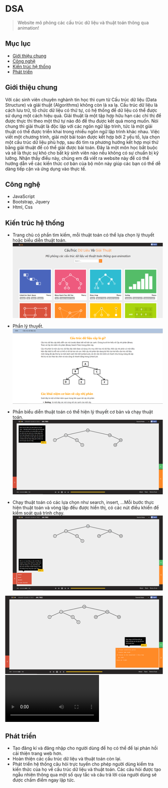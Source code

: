 # DSA
> Website mô phỏng các cấu trúc dữ liệu và thuật toán thông qua animation!

## Mục lục
* [Giới thiệu chung](#giới-thiệu-chung)
* [Công nghệ](#công-nghệ)
* [Kiến trúc hệ thống](#kiến-trúc-hệ-thống)
* [Phát triển](#phát-triển)

## Giới thiệu chung
Với các sinh viên chuyên nghành tin học thì cụm từ Cấu trúc dữ liệu (Data Structure) và giải thuật (Algorithms) không còn là xa lạ. Cấu trúc dữ liệu là cách lưu trữ, tổ chức dữ liệu có thứ tự, có hệ thống để dữ liệu có thể được sử dụng một cách hiệu quả. Giải thuật là một tập hợp hữu hạn các chỉ thị để được thực thi theo một thứ tự nào đó để thu được kết quả mong muốn. Nói chung thì giải thuật là độc lập với các ngôn ngữ lập trình, tức là một giải thuật có thể được triển khai trong nhiều ngôn ngữ lập trình khác nhau. Việc viết một chương trình, giải một bài toán được kết hợp bởi 2 yếu tố, lựa chọn một cấu trúc dữ liệu phù hợp, sau đó tìm ra phương hướng kết hợp mọi thứ bằng giải thuật để có thể giải được bài toán. Đây là một môn học bắt buộc và sẽ là thực sự khó cho bất kỳ sinh viên nào nếu không có sự chuẩn bị kỹ lưỡng. Nhận thấy điều này, chúng em đã viết ra website này để có thể hướng dẫn về các kiến thức cơ bản của bộ môn này giúp các bạn có thể dễ dàng tiếp cận và ứng dụng vào thực tế.

## Công nghệ
* JavaScript
* Bootstrap, Jquery
* Html, Css

## Kiến trúc hệ thống
* Trang chủ có phần tìm kiếm, mỗi thuật toán có thể lựa chọn lý thuyết hoặc biểu diễn thuật toán.
![trang chủ](https://github.com/thaotbc152900/SE04_Nhom28.1/blob/master/imgScreen/1.PNG)

* Phần lý thuyết.
![lý thuyết](https://github.com/thaotbc152900/SE04_Nhom28.1/blob/master/imgScreen/10.PNG)

* Phần biểu diễn thuật toán có thể hiện lý thuyết cơ bản và chạy thuật toán.
![hiển thị](https://github.com/thaotbc152900/SE04_Nhom28.1/blob/master/imgScreen/2.PNG)

* Chạy thuật toán có các lựa chọn như search, insert, ...Mỗi bước thực hiện thuật toán và vòng lặp đều được hiển thị, có các nút điều khiển để kiểm soát quá trình chạy.
![hiển thị](https://github.com/thaotbc152900/SE04_Nhom28.1/blob/master/imgScreen/4.PNG)

![hiển thị](https://github.com/thaotbc152900/SE04_Nhom28.1/blob/master/imgScreen/6.PNG)
![video](https://github.com/thaotbc152900/SE04_Nhom28.1/blob/master/imgScreen/2021-01-03%2018-19-47_Trim%20(2).mp4)

## Phát triển
* Tạo đăng kí và đăng nhập cho người dùng để họ có thể để lại phản hồi cải thiện trang web hơn.
* Hoàn thiện các cấu trúc dữ liệu và thuật toán còn lại.
* Phát triển hệ thống câu hỏi trực tuyến cho phép người dùng kiểm tra kiến thức của họ về cấu trúc dữ liệu và thuật toán. Các câu hỏi được tạo ngẫu nhiên thông qua một số quy tắc và câu trả lời của người dùng sẽ được chấm điểm ngay lập tức.

